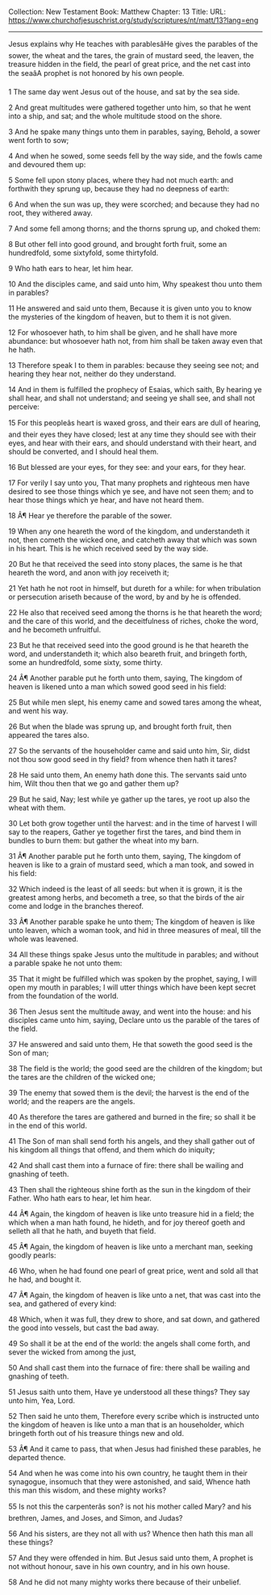 Collection: New Testament
Book: Matthew
Chapter: 13
Title: 
URL: https://www.churchofjesuschrist.org/study/scriptures/nt/matt/13?lang=eng

---

Jesus explains why He teaches with parablesâHe gives the parables of the sower, the wheat and the tares, the grain of mustard seed, the leaven, the treasure hidden in the field, the pearl of great price, and the net cast into the seaâA prophet is not honored by his own people.

1 The same day went Jesus out of the house, and sat by the sea side.

2 And great multitudes were gathered together unto him, so that he went into a ship, and sat; and the whole multitude stood on the shore.

3 And he spake many things unto them in parables, saying, Behold, a sower went forth to sow;

4 And when he sowed, some seeds fell by the way side, and the fowls came and devoured them up:

5 Some fell upon stony places, where they had not much earth: and forthwith they sprung up, because they had no deepness of earth:

6 And when the sun was up, they were scorched; and because they had no root, they withered away.

7 And some fell among thorns; and the thorns sprung up, and choked them:

8 But other fell into good ground, and brought forth fruit, some an hundredfold, some sixtyfold, some thirtyfold.

9 Who hath ears to hear, let him hear.

10 And the disciples came, and said unto him, Why speakest thou unto them in parables?

11 He answered and said unto them, Because it is given unto you to know the mysteries of the kingdom of heaven, but to them it is not given.

12 For whosoever hath, to him shall be given, and he shall have more abundance: but whosoever hath not, from him shall be taken away even that he hath.

13 Therefore speak I to them in parables: because they seeing see not; and hearing they hear not, neither do they understand.

14 And in them is fulfilled the prophecy of Esaias, which saith, By hearing ye shall hear, and shall not understand; and seeing ye shall see, and shall not perceive:

15 For this peopleâs heart is waxed gross, and their ears are dull of hearing, and their eyes they have closed; lest at any time they should see with their eyes, and hear with their ears, and should understand with their heart, and should be converted, and I should heal them.

16 But blessed are your eyes, for they see: and your ears, for they hear.

17 For verily I say unto you, That many prophets and righteous men have desired to see those things which ye see, and have not seen them; and to hear those things which ye hear, and have not heard them.

18 Â¶ Hear ye therefore the parable of the sower.

19 When any one heareth the word of the kingdom, and understandeth it not, then cometh the wicked one, and catcheth away that which was sown in his heart. This is he which received seed by the way side.

20 But he that received the seed into stony places, the same is he that heareth the word, and anon with joy receiveth it;

21 Yet hath he not root in himself, but dureth for a while: for when tribulation or persecution ariseth because of the word, by and by he is offended.

22 He also that received seed among the thorns is he that heareth the word; and the care of this world, and the deceitfulness of riches, choke the word, and he becometh unfruitful.

23 But he that received seed into the good ground is he that heareth the word, and understandeth it; which also beareth fruit, and bringeth forth, some an hundredfold, some sixty, some thirty.

24 Â¶ Another parable put he forth unto them, saying, The kingdom of heaven is likened unto a man which sowed good seed in his field:

25 But while men slept, his enemy came and sowed tares among the wheat, and went his way.

26 But when the blade was sprung up, and brought forth fruit, then appeared the tares also.

27 So the servants of the householder came and said unto him, Sir, didst not thou sow good seed in thy field? from whence then hath it tares?

28 He said unto them, An enemy hath done this. The servants said unto him, Wilt thou then that we go and gather them up?

29 But he said, Nay; lest while ye gather up the tares, ye root up also the wheat with them.

30 Let both grow together until the harvest: and in the time of harvest I will say to the reapers, Gather ye together first the tares, and bind them in bundles to burn them: but gather the wheat into my barn.

31 Â¶ Another parable put he forth unto them, saying, The kingdom of heaven is like to a grain of mustard seed, which a man took, and sowed in his field:

32 Which indeed is the least of all seeds: but when it is grown, it is the greatest among herbs, and becometh a tree, so that the birds of the air come and lodge in the branches thereof.

33 Â¶ Another parable spake he unto them; The kingdom of heaven is like unto leaven, which a woman took, and hid in three measures of meal, till the whole was leavened.

34 All these things spake Jesus unto the multitude in parables; and without a parable spake he not unto them:

35 That it might be fulfilled which was spoken by the prophet, saying, I will open my mouth in parables; I will utter things which have been kept secret from the foundation of the world.

36 Then Jesus sent the multitude away, and went into the house: and his disciples came unto him, saying, Declare unto us the parable of the tares of the field.

37 He answered and said unto them, He that soweth the good seed is the Son of man;

38 The field is the world; the good seed are the children of the kingdom; but the tares are the children of the wicked one;

39 The enemy that sowed them is the devil; the harvest is the end of the world; and the reapers are the angels.

40 As therefore the tares are gathered and burned in the fire; so shall it be in the end of this world.

41 The Son of man shall send forth his angels, and they shall gather out of his kingdom all things that offend, and them which do iniquity;

42 And shall cast them into a furnace of fire: there shall be wailing and gnashing of teeth.

43 Then shall the righteous shine forth as the sun in the kingdom of their Father. Who hath ears to hear, let him hear.

44 Â¶ Again, the kingdom of heaven is like unto treasure hid in a field; the which when a man hath found, he hideth, and for joy thereof goeth and selleth all that he hath, and buyeth that field.

45 Â¶ Again, the kingdom of heaven is like unto a merchant man, seeking goodly pearls:

46 Who, when he had found one pearl of great price, went and sold all that he had, and bought it.

47 Â¶ Again, the kingdom of heaven is like unto a net, that was cast into the sea, and gathered of every kind:

48 Which, when it was full, they drew to shore, and sat down, and gathered the good into vessels, but cast the bad away.

49 So shall it be at the end of the world: the angels shall come forth, and sever the wicked from among the just,

50 And shall cast them into the furnace of fire: there shall be wailing and gnashing of teeth.

51 Jesus saith unto them, Have ye understood all these things? They say unto him, Yea, Lord.

52 Then said he unto them, Therefore every scribe which is instructed unto the kingdom of heaven is like unto a man that is an householder, which bringeth forth out of his treasure things new and old.

53 Â¶ And it came to pass, that when Jesus had finished these parables, he departed thence.

54 And when he was come into his own country, he taught them in their synagogue, insomuch that they were astonished, and said, Whence hath this man this wisdom, and these mighty works?

55 Is not this the carpenterâs son? is not his mother called Mary? and his brethren, James, and Joses, and Simon, and Judas?

56 And his sisters, are they not all with us? Whence then hath this man all these things?

57 And they were offended in him. But Jesus said unto them, A prophet is not without honour, save in his own country, and in his own house.

58 And he did not many mighty works there because of their unbelief.
